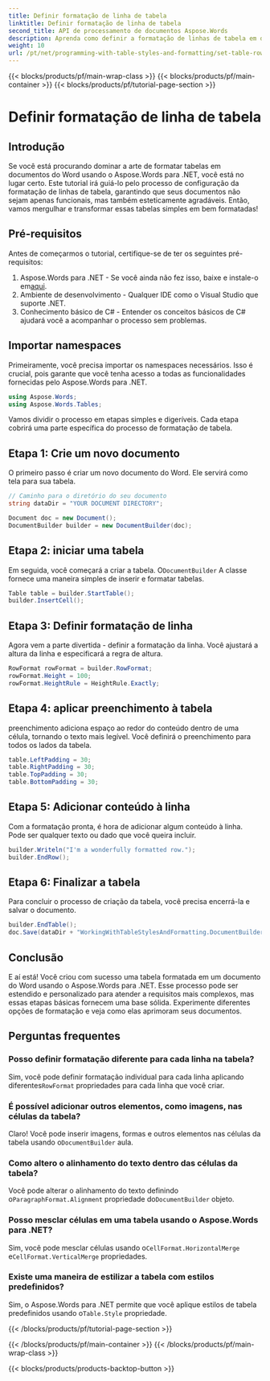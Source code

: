 ```yaml
---
title: Definir formatação de linha de tabela
linktitle: Definir formatação de linha de tabela
second_title: API de processamento de documentos Aspose.Words
description: Aprenda como definir a formatação de linhas de tabela em documentos do Word usando o Aspose.Words para .NET com nosso guia. Perfeito para criar documentos bem formatados e profissionais.
weight: 10
url: /pt/net/programming-with-table-styles-and-formatting/set-table-row-formatting/
---
```


{{< blocks/products/pf/main-wrap-class >}}
{{< blocks/products/pf/main-container >}}
{{< blocks/products/pf/tutorial-page-section >}}

# Definir formatação de linha de tabela

## Introdução

Se você está procurando dominar a arte de formatar tabelas em documentos do Word usando o Aspose.Words para .NET, você está no lugar certo. Este tutorial irá guiá-lo pelo processo de configuração da formatação de linhas de tabela, garantindo que seus documentos não sejam apenas funcionais, mas também esteticamente agradáveis. Então, vamos mergulhar e transformar essas tabelas simples em bem formatadas!

## Pré-requisitos

Antes de começarmos o tutorial, certifique-se de ter os seguintes pré-requisitos:

1.  Aspose.Words para .NET - Se você ainda não fez isso, baixe e instale-o em[aqui](https://releases.aspose.com/words/net/).
2. Ambiente de desenvolvimento - Qualquer IDE como o Visual Studio que suporte .NET.
3. Conhecimento básico de C# - Entender os conceitos básicos de C# ajudará você a acompanhar o processo sem problemas.

## Importar namespaces

Primeiramente, você precisa importar os namespaces necessários. Isso é crucial, pois garante que você tenha acesso a todas as funcionalidades fornecidas pelo Aspose.Words para .NET.

```csharp
using Aspose.Words;
using Aspose.Words.Tables;
```

Vamos dividir o processo em etapas simples e digeríveis. Cada etapa cobrirá uma parte específica do processo de formatação de tabela.

## Etapa 1: Crie um novo documento

O primeiro passo é criar um novo documento do Word. Ele servirá como tela para sua tabela.

```csharp
// Caminho para o diretório do seu documento
string dataDir = "YOUR DOCUMENT DIRECTORY";

Document doc = new Document();
DocumentBuilder builder = new DocumentBuilder(doc);
```

## Etapa 2: iniciar uma tabela

 Em seguida, você começará a criar a tabela. O`DocumentBuilder` A classe fornece uma maneira simples de inserir e formatar tabelas.

```csharp
Table table = builder.StartTable();
builder.InsertCell();
```

## Etapa 3: Definir formatação de linha

Agora vem a parte divertida - definir a formatação da linha. Você ajustará a altura da linha e especificará a regra de altura.

```csharp
RowFormat rowFormat = builder.RowFormat;
rowFormat.Height = 100;
rowFormat.HeightRule = HeightRule.Exactly;
```

## Etapa 4: aplicar preenchimento à tabela

preenchimento adiciona espaço ao redor do conteúdo dentro de uma célula, tornando o texto mais legível. Você definirá o preenchimento para todos os lados da tabela.

```csharp
table.LeftPadding = 30;
table.RightPadding = 30;
table.TopPadding = 30;
table.BottomPadding = 30;
```

## Etapa 5: Adicionar conteúdo à linha

Com a formatação pronta, é hora de adicionar algum conteúdo à linha. Pode ser qualquer texto ou dado que você queira incluir.

```csharp
builder.Writeln("I'm a wonderfully formatted row.");
builder.EndRow();
```

## Etapa 6: Finalizar a tabela

Para concluir o processo de criação da tabela, você precisa encerrá-la e salvar o documento.

```csharp
builder.EndTable();
doc.Save(dataDir + "WorkingWithTableStylesAndFormatting.DocumentBuilderSetTableRowFormatting.docx");
```

## Conclusão

E aí está! Você criou com sucesso uma tabela formatada em um documento do Word usando o Aspose.Words para .NET. Esse processo pode ser estendido e personalizado para atender a requisitos mais complexos, mas essas etapas básicas fornecem uma base sólida. Experimente diferentes opções de formatação e veja como elas aprimoram seus documentos.

## Perguntas frequentes

### Posso definir formatação diferente para cada linha na tabela?
 Sim, você pode definir formatação individual para cada linha aplicando diferentes`RowFormat` propriedades para cada linha que você criar.

### É possível adicionar outros elementos, como imagens, nas células da tabela?
 Claro! Você pode inserir imagens, formas e outros elementos nas células da tabela usando o`DocumentBuilder` aula.

### Como altero o alinhamento do texto dentro das células da tabela?
 Você pode alterar o alinhamento do texto definindo o`ParagraphFormat.Alignment` propriedade do`DocumentBuilder` objeto.

### Posso mesclar células em uma tabela usando o Aspose.Words para .NET?
 Sim, você pode mesclar células usando o`CellFormat.HorizontalMerge` e`CellFormat.VerticalMerge` propriedades.

### Existe uma maneira de estilizar a tabela com estilos predefinidos?
 Sim, o Aspose.Words para .NET permite que você aplique estilos de tabela predefinidos usando o`Table.Style` propriedade.

{{< /blocks/products/pf/tutorial-page-section >}}

{{< /blocks/products/pf/main-container >}}
{{< /blocks/products/pf/main-wrap-class >}}

{{< blocks/products/products-backtop-button >}}
